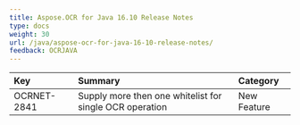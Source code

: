 ```yaml
---
title: Aspose.OCR for Java 16.10 Release Notes
type: docs
weight: 30
url: /java/aspose-ocr-for-java-16-10-release-notes/
feedback: OCRJAVA
---
```


|**Key**|**Summary**|**Category**|
| :- | :- | :- |
|OCRNET-2841|Supply more then one whitelist for single OCR operation|New Feature|

